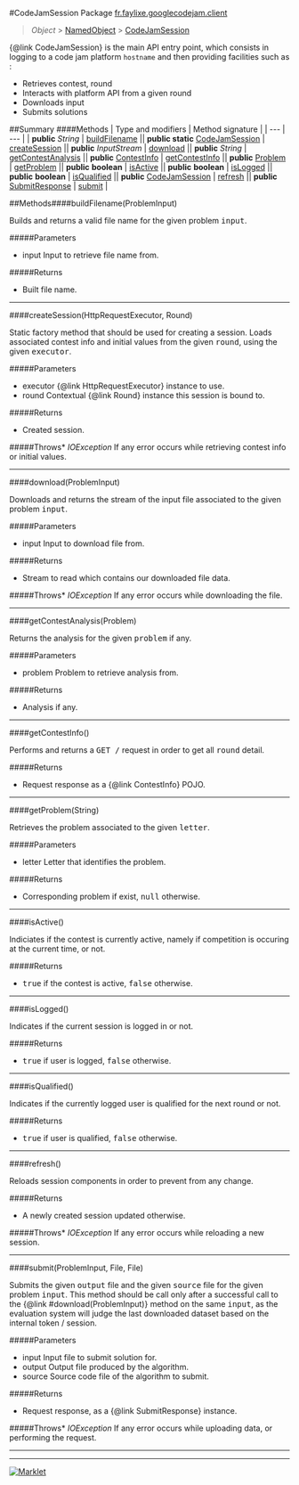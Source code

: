 #CodeJamSession
Package [fr.faylixe.googlecodejam.client](README.md)<br>

> *Object* > [NamedObject](common/NamedObject.md) > [CodeJamSession](CodeJamSession.md)

{@link CodeJamSession} is the main API entry point, which consists
 in logging to a code jam platform ``hostname`` and then providing
 facilities such as :
 <br>
 * Retrieves contest, round
 * Interacts with platform API from a given round
 * Downloads input
 * Submits solutions

##Summary
####Methods
| Type and modifiers | Method signature |
| --- | --- |
| **public** *String* | [buildFilename](#buildfilenameprobleminput) || **public static** [CodeJamSession](CodeJamSession.md) | [createSession](#createsessionhttprequestexecutor-round) || **public** *InputStream* | [download](#downloadprobleminput) || **public** *String* | [getContestAnalysis](#getcontestanalysisproblem) || **public** [ContestInfo](webservice/ContestInfo.md) | [getContestInfo](#getcontestinfo) || **public** [Problem](webservice/Problem.md) | [getProblem](#getproblemstring) || **public** **boolean** | [isActive](#isactive) || **public** **boolean** | [isLogged](#islogged) || **public** **boolean** | [isQualified](#isqualified) || **public** [CodeJamSession](CodeJamSession.md) | [refresh](#refresh) || **public** [SubmitResponse](webservice/SubmitResponse.md) | [submit](#submitprobleminput-file-file) |

##Methods####buildFilename(ProblemInput)
<p>Builds and returns a valid file name
 for the given problem <tt>input</tt>.</p>

#####Parameters
* input Input to retrieve file name from.

#####Returns
* Built file name.

---

####createSession(HttpRequestExecutor, Round)
<p>Static factory method that should be used for creating a session.
 Loads associated contest info and initial values from the given
 <tt>round</tt>, using the given <tt>executor</tt>.</p>

#####Parameters
* executor {@link HttpRequestExecutor} instance to use.
* round Contextual {@link Round} instance this session is bound to.

#####Returns
* Created session.

#####Throws* *IOException* If any error occurs while retrieving contest info or initial values.

---

####download(ProblemInput)
<p>Downloads and returns the stream of the
 input file associated to the given problem
 <tt>input</tt>.</p>

#####Parameters
* input Input to download file from.

#####Returns
* Stream to read which contains our downloaded file data.

#####Throws* *IOException* If any error occurs while downloading the file.

---

####getContestAnalysis(Problem)
<p>Returns the analysis for the given
 <tt>problem</tt> if any.</p>

#####Parameters
* problem Problem to retrieve analysis from.

#####Returns
* Analysis if any.

---

####getContestInfo()
<p>Performs and returns a <tt>GET /</tt> request
 in order to get all <tt>round</tt> detail.</p>

#####Returns
* Request response as a {@link ContestInfo} POJO.

---

####getProblem(String)
<p>Retrieves the problem associated
 to the given <tt>letter</tt>.</p>

#####Parameters
* letter Letter that identifies the problem.

#####Returns
* Corresponding problem if exist, <tt>null</tt> otherwise.

---

####isActive()
<p>Indiciates if the contest is currently active,
 namely if competition is occuring at the current
 time, or not.</p>

#####Returns
* <tt>true</tt> if the contest is active, <tt>false</tt> otherwise.

---

####isLogged()
<p>Indicates if the current session is logged in or not.</p>

#####Returns
* <tt>true</tt> if user is logged, <tt>false</tt> otherwise.

---

####isQualified()
<p>Indicates if the currently logged user is qualified
 for the next round or not.</p>

#####Returns
* <tt>true</tt> if user is qualified, <tt>false</tt> otherwise.

---

####refresh()
<p>Reloads session components in order to prevent from any change.</p>

#####Returns
* A newly created session updated otherwise.

#####Throws* *IOException* If any error occurs while reloading a new session.

---

####submit(ProblemInput, File, File)
<p>Submits the given <tt>output</tt> file and the
 given <tt>source</tt> file for the given problem
 <tt>input</tt>. This method should be call only
 after a successful call to the {@link #download(ProblemInput)}
 method on the same <tt>input</tt>, as the evaluation
 system will judge the last downloaded dataset
 based on the internal token / session.</p>

#####Parameters
* input Input file to submit solution for.
* output Output file produced by the algorithm.
* source Source code file of the algorithm to submit.

#####Returns
* Request response, as a {@link SubmitResponse} instance.

#####Throws* *IOException* If any error occurs while uploading data, or performing the request.

---

---

[![Marklet](https://img.shields.io/badge/Generated%20by-Marklet-green.svg)](https://github.com/Faylixe/marklet)